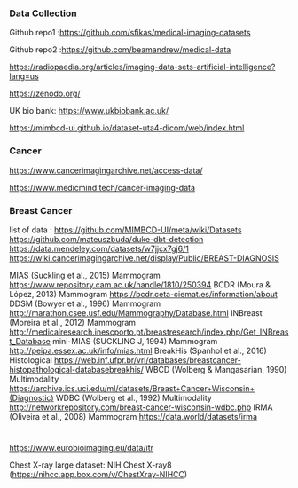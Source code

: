 ### Data Collection   

Github repo1 :https://github.com/sfikas/medical-imaging-datasets
                 
Github repo2 :https://github.com/beamandrew/medical-data

https://radiopaedia.org/articles/imaging-data-sets-artificial-intelligence?lang=us

https://zenodo.org/

UK bio bank:  https://www.ukbiobank.ac.uk/

https://mimbcd-ui.github.io/dataset-uta4-dicom/web/index.html


### Cancer 
https://www.cancerimagingarchive.net/access-data/

https://www.medicmind.tech/cancer-imaging-data



### Breast Cancer
list of data : https://github.com/MIMBCD-UI/meta/wiki/Datasets
https://github.com/mateuszbuda/duke-dbt-detection
https://data.mendeley.com/datasets/w7jjcx7gj6/1
https://wiki.cancerimagingarchive.net/display/Public/BREAST-DIAGNOSIS

MIAS (Suckling et al., 2015)	Mammogram	https://www.repository.cam.ac.uk/handle/1810/250394
BCDR (Moura & López, 2013)	Mammogram	https://bcdr.ceta-ciemat.es/information/about
DDSM (Bowyer et al., 1996)	Mammogram	http://marathon.csee.usf.edu/Mammography/Database.html
INBreast (Moreira et al., 2012)	Mammogram	http://medicalresearch.inescporto.pt/breastresearch/index.php/Get_INBreast_Database
mini-MIAS (SUCKLING J, 1994)	Mammogram	http://peipa.essex.ac.uk/info/mias.html
BreakHis (Spanhol et al., 2016)	Histological	https://web.inf.ufpr.br/vri/databases/breastcancer-histopathological-databasebreakhis/
WBCD (Wolberg & Mangasarian, 1990)	Multimodality	https://archive.ics.uci.edu/ml/datasets/Breast+Cancer+Wisconsin+(Diagnostic)
WDBC (Wolberg et al., 1992)	Multimodality	http://networkrepository.com/breast-cancer-wisconsin-wdbc.php
IRMA (Oliveira et al., 2008)	Mammogram	https://data.world/datasets/irma
#



https://www.eurobioimaging.eu/data/itr

Chest X-ray large dataset: NIH Chest X-ray8 (https://nihcc.app.box.com/v/ChestXray-NIHCC) 




